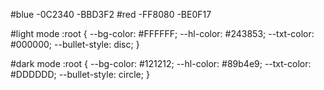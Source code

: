 #blue
    -0C2340
    -BBD3F2
#red
    -FF8080
    -BE0F17

#light mode
:root {
    --bg-color:  #FFFFFF;
    --hl-color:  #243853;
    --txt-color: #000000;
    --bullet-style: disc;
}

#dark mode
:root {
    --bg-color:  #121212;
    --hl-color:  #89b4e9;
    --txt-color: #DDDDDD;
    --bullet-style: circle;
}
